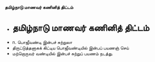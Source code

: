 **தமிழ்நாடு மாணவர் கணினித் திட்டம்**
- # தமிழ்நாடு மாணவர் கணினித் திட்டம்
- n. பொஜீவண்டி இன்பச் சுற்றுலா
- திருட்டுத்தனாகக் கிட்டிய பொஜீவண்டியில் இன்பப் பயணஞ் செய்
- மற்றொருவர் வண்டியில் இன்பச் சுற்றுப் பயணம் நடத்து.

